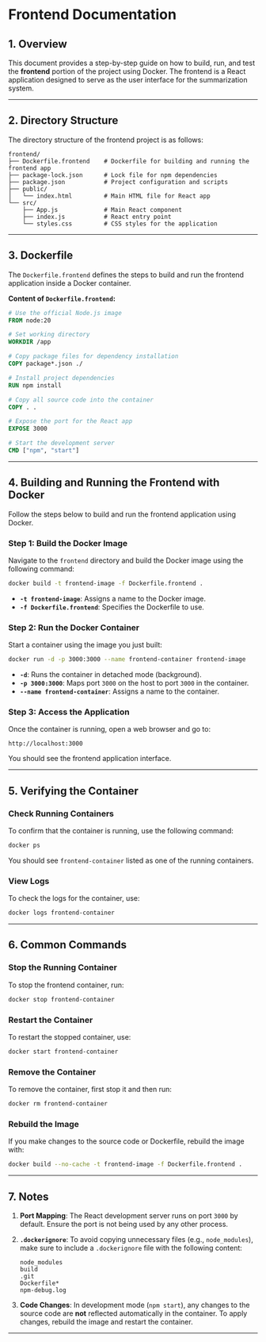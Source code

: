 # Frontend Documentation

## 1. Overview

This document provides a step-by-step guide on how to build, run, and test the **frontend** portion of the project using Docker. The frontend is a React application designed to serve as the user interface for the summarization system.

---

## 2. Directory Structure

The directory structure of the frontend project is as follows:

```plaintext
frontend/
├── Dockerfile.frontend    # Dockerfile for building and running the frontend app
├── package-lock.json      # Lock file for npm dependencies
├── package.json           # Project configuration and scripts
├── public/
│   └── index.html         # Main HTML file for React app
└── src/
    ├── App.js             # Main React component
    ├── index.js           # React entry point
    └── styles.css         # CSS styles for the application
```

---

## 3. Dockerfile

The `Dockerfile.frontend` defines the steps to build and run the frontend application inside a Docker container.

**Content of `Dockerfile.frontend`:**

```dockerfile
# Use the official Node.js image
FROM node:20

# Set working directory
WORKDIR /app

# Copy package files for dependency installation
COPY package*.json ./

# Install project dependencies
RUN npm install

# Copy all source code into the container
COPY . .

# Expose the port for the React app
EXPOSE 3000

# Start the development server
CMD ["npm", "start"]
```

---

## 4. Building and Running the Frontend with Docker

Follow the steps below to build and run the frontend application using Docker.

### Step 1: Build the Docker Image

Navigate to the `frontend` directory and build the Docker image using the following command:

```bash
docker build -t frontend-image -f Dockerfile.frontend .
```

- **`-t frontend-image`**: Assigns a name to the Docker image.
- **`-f Dockerfile.frontend`**: Specifies the Dockerfile to use.

### Step 2: Run the Docker Container

Start a container using the image you just built:

```bash
docker run -d -p 3000:3000 --name frontend-container frontend-image
```

- **`-d`**: Runs the container in detached mode (background).
- **`-p 3000:3000`**: Maps port `3000` on the host to port `3000` in the container.
- **`--name frontend-container`**: Assigns a name to the container.

### Step 3: Access the Application

Once the container is running, open a web browser and go to:

```plaintext
http://localhost:3000
```

You should see the frontend application interface.

---

## 5. Verifying the Container

### Check Running Containers

To confirm that the container is running, use the following command:

```bash
docker ps
```

You should see `frontend-container` listed as one of the running containers.

### View Logs

To check the logs for the container, use:

```bash
docker logs frontend-container
```

---

## 6. Common Commands

### Stop the Running Container

To stop the frontend container, run:

```bash
docker stop frontend-container
```

### Restart the Container

To restart the stopped container, use:

```bash
docker start frontend-container
```

### Remove the Container

To remove the container, first stop it and then run:

```bash
docker rm frontend-container
```

### Rebuild the Image

If you make changes to the source code or Dockerfile, rebuild the image with:

```bash
docker build --no-cache -t frontend-image -f Dockerfile.frontend .
```

---

## 7. Notes

1. **Port Mapping**: The React development server runs on port `3000` by default. Ensure the port is not being used by any other process.

2. **`.dockerignore`**: To avoid copying unnecessary files (e.g., `node_modules`), make sure to include a `.dockerignore` file with the following content:

   ```plaintext
   node_modules
   build
   .git
   Dockerfile*
   npm-debug.log
   ```

3. **Code Changes**: In development mode (`npm start`), any changes to the source code are **not** reflected automatically in the container. To apply changes, rebuild the image and restart the container.

---
